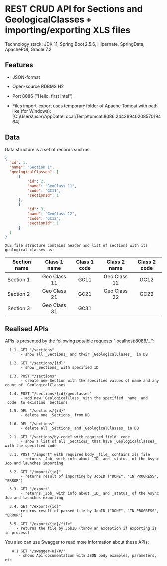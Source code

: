# REST CRUD API for Sections and GeologicalClasses + importing/exporting XLS files  
Technology stack: JDK 11, Spring Boot 2.5.6, Hipernate, SpringData, ApachePOI, Gradle 7.2

## Features  
  * JSON-format
     
  * Open-source RDBMS H2   
     
  * Port 8086 ("Hello, first Intel")   
     
  * Files import-export uses temporary folder of Apache Tomcat with path like (for Windows): [C:\Users\\_user_\AppData\Local\Temp\tomcat.8086.2443894020857019464]
  
## Data  

  Data structure is a set of records such as:  
  ```json
{
    "id": 1,
    "name": "Section 1",
    "geologicalClasses": [
        {
            "id": 2,
            "name": "GeoClass 11",
            "code": "GC11",
            "sectionId": 1
        },
        {
            "id": 3,
            "name": "GeoClass 12",
            "code": "GC12",
            "sectionId": 1
        }
    ]
}
  
  ```   
    
	XLS file structure contains header and list of sections with its geological classes as:  
| Section name | Class 1 name | Class 1 code | Class 2 name | Class 2 code | 
|--------------|:------------:|:------------:|:------------:|:------------:|
|   Section 1  | Geo Class 11 |     GC11     | Geo Class 12 |    GC12      |
|   Section 2  | Geo Class 21 |     GC21     | Geo Class 22 |    GC22      |
|   Section 3  | Geo Class 31 |     GC31     |              |              |

## Realised APIs
   APIs is presented by the following possible requests "localhost:8086/...":  
  
	  1.1. GET "/sections"   
	       - show all _Sections_ and their _GeologicalClases_  in DB   

	  1.2. GET "/sections/{id}"   
	       - show _Sections_ with specified ID   

	  1.3. POST "/sections"   
	       - create new Section with the specified values of name and any count of _GeologicalClasses_  

	  1.4. POST "/sections/{id}/geoclasses"   
	       - add new _GeologicalClass_ with the specified _name_ and _code_ to existing _Sections_  

	  1.5. DEL "/sections/{id}"   
	       - delete one _Sections_ from DB  

	  1.6. DEL "/sections"  
	       - delete all _Sections_ and _GeologicalClasses_ in DB  

	  2.1. GET "/sections/by-code" with required field _code_   
	       - show a list of all _Sections_ that have _GeologicalClasses_ with the specified code   

	  3.1. POST "/import" with required body _file_ contains xls file   
	       - returns _Job_ with info about _ID_ and _status_ of the Async Job and launches importing   

	  3.2. GET "/import/{id}"   
	       - returns result of importing by JobID ("DONE", "IN PROGRESS", "ERROR")  

	  3.3. GET "/export"   
	       - returns _Job_ with info about _ID_ and _status_ of the Async Job and launches exporting   

	  3.4. GET "/export/{id}"  
	     - returns result of parsed file by JobID ("DONE", "IN PROGRESS", "ERROR")    

	  3.5. GET "/export/{id}/file" 
	     - returns the file by JobID (throw an exception if exporting is in process)  

   You also can use Swagger to read more information about these APIs:  
   ```
	  4.1 GET "/swagger-ui/#/"
	     - shows Api documentation with JSON body examples, parameters, etc	  
   ```
